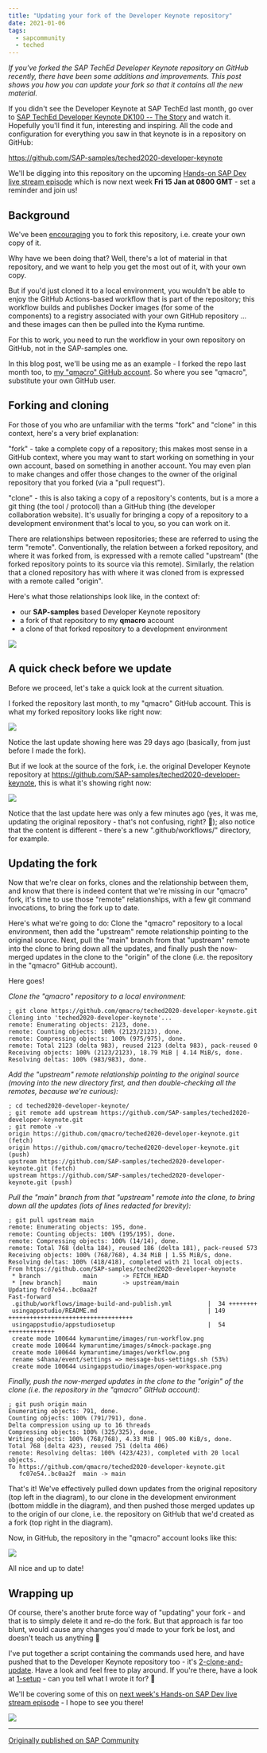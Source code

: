 ```yaml
---
title: "Updating your fork of the Developer Keynote repository"
date: 2021-01-06
tags:
  - sapcommunity
  - teched
---
```

*If you've forked the SAP TechEd Developer Keynote repository on GitHub
recently, there have been some additions and improvements. This post
shows you how you can update your fork so that it contains all the new
material.*

If you didn't see the Developer Keynote at SAP TechEd last month, go
over to [SAP TechEd Developer Keynote DK100 -- The
Story](/blog/posts/2020/11/19/sap-teched-developer-keynote-dk100-the-story/)
and watch it. Hopefully you'll find it fun, interesting and inspiring.
All the code and configuration for everything you saw in that keynote is
in a repository on GitHub:

<https://github.com/SAP-samples/teched2020-developer-keynote>

We'll be digging into this repository on the upcoming [Hands-on SAP Dev
live stream episode](https://www.youtube.com/watch?v=9Q-84fxe0Jg) which
is now next week **Fri 15 Jan at 0800 GMT** - set a reminder and join
us!

## Background

We've been
[encouraging](/tweets/qmacro/status/1337488442159222785) you
to fork this repository, i.e. create your own copy of it.

Why have we been doing that? Well, there's a lot of material in that
repository, and we want to help you get the most out of it, with your
own copy.

But if you'd just cloned it to a local environment, you wouldn't be
able to enjoy the GitHub Actions-based workflow that is part of the
repository; this workflow builds and publishes Docker images (for some
of the components) to a registry associated with your own GitHub
repository \... and these images can then be pulled into the Kyma
runtime.

For this to work, you need to run the workflow in your own repository on
GitHub, not in the SAP-samples one.

In this blog post, we'll be using me as an example - I forked the repo
last month too, to [my "qmacro" GitHub
account](https://github.com/qmacro). So where you see "qmacro",
substitute your own GitHub user.

## Forking and cloning

For those of you who are unfamiliar with the terms "fork" and
"clone" in this context, here's a very brief explanation:

"fork" - take a complete copy of a repository; this makes most sense
in a GitHub context, where you may want to start working on something in
your own account, based on something in another account. You may even
plan to make changes and offer those changes to the owner of the
original repository that you forked (via a "pull request").

"clone" - this is also taking a copy of a repository's contents, but
is a more a git thing (the tool / protocol) than a GitHub thing (the
developer collaboration website). It's usually for bringing a copy of a
repository to a development environment that's local to you, so you can
work on it.

There are relationships between repositories; these are referred to
using the term "remote". Conventionally, the relation between a forked
repository, and where it was forked from, is expressed with a remote
called "upstream" (the forked repository points to its source via this
remote). Similarly, the relation that a cloned repository has with where
it was cloned from is expressed with a remote called "origin".

Here's what those relationships look like, in the context of:

-   our **SAP-samples** based Developer Keynote repository
-   a fork of that repository to my **qmacro** account
-   a clone of that forked repository to a development environment

![](/images/2021/01/fork-clone-1.gif)


## A quick check before we update

Before we proceed, let's take a quick look at the current situation.

I forked the repository last month, to my "qmacro" GitHub account.
This is what my forked repository looks like right now:

![](/images/2021/01/Screen-Shot-2021-01-06-at-16.07.31.png)


Notice the last update showing here was 29 days ago (basically, from
just before I made the fork).

But if we look at the source of the fork, i.e. the original Developer
Keynote repository at
<https://github.com/SAP-samples/teched2020-developer-keynote>, this is
what it's showing right now:

![](/images/2021/01/Screen-Shot-2021-01-06-at-16.08.52.png)

Notice that the last update here was only a few minutes ago (yes, it was
me, updating the original repository - that's not confusing, right?
🤪); also notice that the content is different - there's a new
".github/workflows/" directory, for example.

## Updating the fork

Now that we're clear on forks, clones and the relationship between
them, and know that there is indeed content that we're missing in our
"qmacro" fork, it's time to use those "remote" relationships, with
a few git command invocations, to bring the fork up to date.

Here's what we're going to do: Clone the "qmacro" repository to a
local environment, then add the "upstream" remote relationship
pointing to the original source. Next, pull the "main" branch from
that "upstream" remote into the clone to bring down all the updates,
and finally push the now-merged updates in the clone to the "origin"
of the clone (i.e. the repository in the "qmacro" GitHub account).

Here goes!

*Clone the "qmacro" repository to a local environment:*

```shell
; git clone https://github.com/qmacro/teched2020-developer-keynote.git
Cloning into 'teched2020-developer-keynote'...
remote: Enumerating objects: 2123, done.
remote: Counting objects: 100% (2123/2123), done.
remote: Compressing objects: 100% (975/975), done.
remote: Total 2123 (delta 983), reused 2123 (delta 983), pack-reused 0
Receiving objects: 100% (2123/2123), 18.79 MiB | 4.14 MiB/s, done.
Resolving deltas: 100% (983/983), done.
```

*Add the "upstream" remote relationship pointing to the original
source (moving into the new directory first, and then double-checking
all the remotes, because we're curious):*

```shell
; cd teched2020-developer-keynote/ 
; git remote add upstream https://github.com/SAP-samples/teched2020-developer-keynote.git
; git remote -v
origin https://github.com/qmacro/teched2020-developer-keynote.git (fetch)
origin https://github.com/qmacro/teched2020-developer-keynote.git (push)
upstream https://github.com/SAP-samples/teched2020-developer-keynote.git (fetch)
upstream https://github.com/SAP-samples/teched2020-developer-keynote.git (push)
```

*Pull the "main" branch from that "upstream" remote into the clone,
to bring down all the updates (lots of lines redacted for brevity):*

```shell
; git pull upstream main
remote: Enumerating objects: 195, done.
remote: Counting objects: 100% (195/195), done.
remote: Compressing objects: 100% (14/14), done.
remote: Total 768 (delta 184), reused 186 (delta 181), pack-reused 573
Receiving objects: 100% (768/768), 4.34 MiB | 1.55 MiB/s, done.
Resolving deltas: 100% (418/418), completed with 21 local objects.
From https://github.com/SAP-samples/teched2020-developer-keynote
 * branch            main       -> FETCH_HEAD
 * [new branch]      main       -> upstream/main
Updating fc07e54..bc0aa2f
Fast-forward
 .github/workflows/image-build-and-publish.yml          |  34 ++++++++
 usingappstudio/README.md                               | 149 +++++++++++++++++++++++++++++++++++
 usingappstudio/appstudiosetup                          |  54 +++++++++++++
 create mode 100644 kymaruntime/images/run-workflow.png
 create mode 100644 kymaruntime/images/s4mock-package.png
 create mode 100644 kymaruntime/images/workflow.png
 rename s4hana/event/settings => message-bus-settings.sh (53%)
 create mode 100644 usingappstudio/images/open-workspace.png
 ```

*Finally, push the now-merged updates in the clone to the "origin" of
the clone (i.e. the repository in the "qmacro" GitHub account):*

```shell
; git push origin main
Enumerating objects: 791, done.
Counting objects: 100% (791/791), done.
Delta compression using up to 16 threads
Compressing objects: 100% (325/325), done.
Writing objects: 100% (768/768), 4.33 MiB | 905.00 KiB/s, done.
Total 768 (delta 423), reused 751 (delta 406)
remote: Resolving deltas: 100% (423/423), completed with 20 local objects.
To https://github.com/qmacro/teched2020-developer-keynote.git
   fc07e54..bc0aa2f  main -> main
```

That's it! We've effectively pulled down updates from the original
repository (top left in the diagram), to our clone in the development
environment (bottom middle in the diagram), and then pushed those merged
updates up to the origin of our clone, i.e. the repository on GitHub
that we'd created as a fork (top right in the diagram).

Now, in GitHub, the repository in the "qmacro" account looks like
this:

![](/images/2021/01/Screen-Shot-2021-01-06-at-16.52.31.png)

All nice and up to date!

## Wrapping up

Of course, there's another brute force way of "updating" your fork -
and that is to simply delete it and re-do the fork. But that approach is
far too blunt, would cause any changes you'd made to your fork be lost,
and doesn't teach us anything 🙂

I've put together a script containing the commands used here, and have
pushed that to the Developer Keynote repository too - it's
[2-clone-and-update](https://github.com/SAP-samples/teched2020-developer-keynote/blob/main/forkupdateutils/2-clone-and-update).
Have a look and feel free to play around. If you're there, have a look
at
[1-setup](https://github.com/SAP-samples/teched2020-developer-keynote/blob/main/forkupdateutils/1-setup) -
can you tell what I wrote it for? 🙂

We'll be covering some of this on [next week's Hands-on SAP Dev live
stream episode](https://www.youtube.com/watch?v=9Q-84fxe0Jg) - I hope to
see you there!

![](/images/2021/01/Screen-Shot-2021-01-07-at-13.40.53-1.png)

---

[Originally published on SAP Community](https://community.sap.com/t5/sap-teched-blog-posts/updating-your-fork-of-the-developer-keynote-repository/ba-p/13461277)
